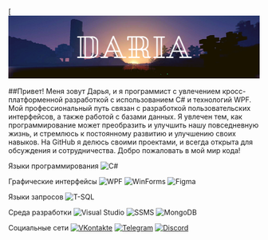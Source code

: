 [![Header](https://github.com/Todaydarya/Todaydarya/blob/main/image/Todaydarya.png)

##Привет! Меня зовут Дарья, и я программист с увлечением кросс-платформенной разработкой с использованием C# и технологий WPF. Мой профессиональный путь связан с разработкой пользовательских интерфейсов, а также работой с базами данных. Я увлечен тем, как программирование может преобразить и улучшить нашу повседневную жизнь, и стремлюсь к постоянному развитию и улучшению своих навыков. На GitHub я делюсь своими проектами, и всегда открыта для обсуждения и сотрудничества. Добро пожаловать в мой мир кода! 

Языки программирования
![C#](https://img.shields.io/badge/-C%23-68217A?style-for-the-badge&)

Графические интерфейсы
![WPF](https://img.shields.io/badge/-WPF-00A0D7?style-for-the-badge&)
![WinForms](https://img.shields.io/badge/-WinForms-0078D7?style-for-the-badge&)
![Figma](https://img.shields.io/badge/-Figma-BF0A30?style-for-the-badge&)

Языки запросов
![T-SQL](https://img.shields.io/badge/-TSQL-FFA500?style-for-the-badge&)

Среда разработки
![Visual Studio](https://img.shields.io/badge/-VisualStudio-9457EB?style-for-the-badge&)
![SSMS](https://img.shields.io/badge/-SSMS-8B4513?style-for-the-badge&)
![MongoDB](https://img.shields.io/badge/-MongoDB-4CAF50?style-for-the-badge&)

Социальные сети
[![VKontakte](https://img.shields.io/badge/-VKontakte-0078D7?style-for-the-badge&)](https://vk.com/vasi_tyt)
[![Telegram](https://img.shields.io/badge/-Telegram-00A0D7?style-for-the-badge&)](https://t.me/Todaydarya)
[![Discord](https://img.shields.io/badge/-Discord-4CAF50?style-for-the-badge&)](https://discordapp.com/users/658399076299178036/)
